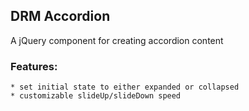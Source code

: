 ## DRM Accordion

A jQuery component for creating accordion content

### Features:
    * set initial state to either expanded or collapsed
    * customizable slideUp/slideDown speed